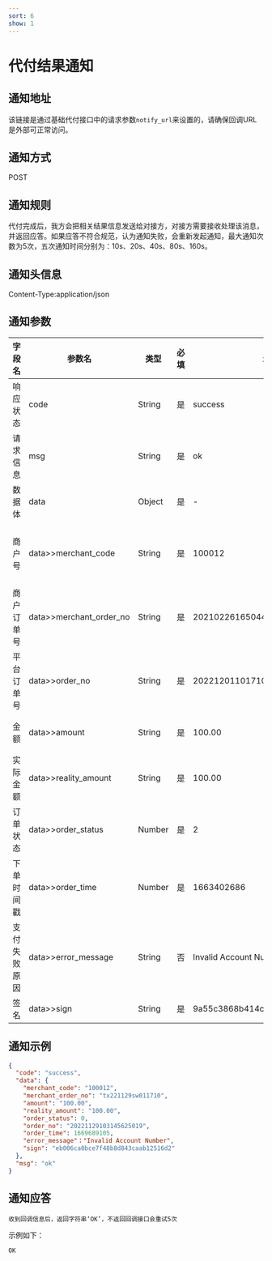 ```yaml
---
sort: 6
show: 1
---
```


# 代付结果通知

## 通知地址
该链接是通过基础代付接口中的请求参数`notify_url`来设置的，请确保回调URL是外部可正常访问。

## 通知方式
POST

## 通知规则
代付完成后，我方会把相关结果信息发送给对接方，对接方需要接收处理该消息，并返回应答。如果应答不符合规范，认为通知失败，会重新发起通知，最大通知次数为5次，五次通知时间分别为：10s、20s、40s、80s、160s。

## 通知头信息
Content-Type:application/json

## 通知参数

|字段名| 参数名 | 类型  | 必填  | 示例值 | 描述  |
|-----|-------------------------|-----|-----|-----|-----|
|响应状态|code|String|是|success|success/fail|
|请求信息|msg|String|是|ok|返回的请求信息|
|数据体| data|Object|是|-|以下为数据体属性|
|商户号| data>>merchant_code | String | 是 | 100012 | 商户后台分配的商户号(商户系统->账户信息获取) |
|商户订单号|data>>merchant_order_no|String|是|20210226165044236|商户系统商户订单号，要求32个字符内|
|平台订单号|data>>order_no|String|是|20221201101710576638|系统生成的平台订单号|
|金额| data>>amount|	String|	是|100.00|单位(元)，保留两位小数|
|实际金额| data>>reality_amount|String|是|100.00|单位(元)，保留两位小数|
|订单状态| data>>order_status|Number|是|2|[参数说明](../help/参数说明.html#订单状态)|
|下单时间戳| data>>order_time|Number|是|1663402686|精确到秒|
|支付失败原因|data>>error_message|String|否|Invalid Account Number|支付成功时为空值|
|签名|data>>sign|String|是|9a55c3868b414cdc740068420a2d3q00|[签名算法](../rule/签名算法.html)|

## 通知示例

```json
{
  "code": "success",
  "data": {
    "merchant_code": "100012",
    "merchant_order_no": "tx221129sw011710",
    "amount": "100.00",
    "reality_amount": "100.00",
    "order_status": 0,
    "order_no": "20221129103145625019",
    "order_time": 1669689105,
    "error_message"："Invalid Account Number",
    "sign": "eb006ca0bce7f48b8d843caab12516d2"
  },
  "msg": "ok"
}
```

## 通知应答

`收到回调信息后，返回字符串‘OK’，不返回回调接口会重试5次`

示例如下：

```
OK
```
